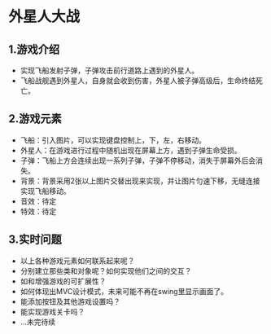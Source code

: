 # 外星人大战

## 1.游戏介绍
- 实现飞船发射子弹，子弹攻击前行道路上遇到的外星人。
- 飞船战舰遇到外星人，自身就会收到伤害，外星人被子弹高级后，生命终结死亡。


## 2.游戏元素
- 飞船：引入图片，可以实现键盘控制上，下，左，右移动。
- 外星人：在游戏进行过程中随机出现在屏幕上方，遇到子弹生命受损。
- 子弹：飞船上方会连续出现一系列子弹，子弹不停移动，消失于屏幕外后会消失。
- 背景：背景采用2张以上图片交替出现来实现，并让图片匀速下移，无缝连接实现飞船移动。
- 音效：待定
- 特效：待定

## 3.实时问题
- 以上各种游戏元素如何联系起来呢？
- 分别建立那些类和对象呢？如何实现他们之间的交互？
- 如和增强游戏的可扩展性？
- 如何体现出MVC设计模式，未来可能不再在swing里显示画面了。
- 能添加按钮及其他游戏设置吗？
- 能实现游戏关卡吗？
- ...未完待续
